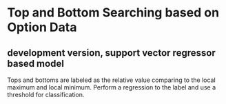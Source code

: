 # Top and Bottom Searching based on Option Data
## development version, support vector regressor based model

Tops and bottoms are labeled as the relative value comparing to the local maximum and local minimum. Perform a regression to the label and use a threshold for classification.
